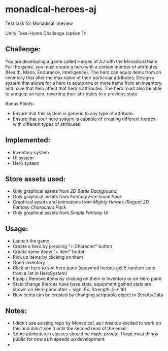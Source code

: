# monadical-heroes-aj
Test task for Monadical inteview

Unity Take-Home Challenge (option 1):

Challenge:
-
You are developing a game called Heroes of AJ with the Monadical team. For the game, you must create a hero with a certain number of attributes (Health, Mana, Endurance, Intelligence). The hero can equip items from an inventory that alter the max value of their particular attributes. Design a system that allows for a hero to equip one or more items from an inventory, and have that item affect that hero's attributes. The hero must also be able to unequip an item, reverting their attributes to a previous state.

Bonus Points:

* Ensure that this system is generic to any type of attribute.
* Ensure that your hero system is capable of creating different heroes with different types of attributes.

Implemented:
- 
- Inventory system
- UI system
- Hero system

Store assets used:
- 
- Only graphical assets from *2D Battle Background*
- Only graphical assets from *Fantasy Free Icons Pack*
- Graphical assets and animations from *Mighty Heroes (Rogue) 2D Fantasy Characters Pack*
- Only graphical assets from *Simple Fantasy UI*

Usage:
-
- Launch the game
- Create a hero by pressing "+ Character" button
- Create some items "+ Item" button
- Pick up items by clicking on them
- Open inventory
- Click on hero to see hero pane (spawned heroes get 5 random stats from a list in HeroSystem)
- Equip / Remove items by clicking on them in Inventory or on Hero pane
- Stats change (heroes have base stats, equipment gained stats are shown on Hero pane after + sign. Ex: Strength: 5 + 16)
- New items can be created by changing scriptable object in Scripts/Data

Notes:
- 
- I didn't use existing repo by Monadical, as I was too excited to work on this and didn't see it until the second read of the email
- Some attributes in classes should be made private, I kept most things public for now as it speeds up development
- 